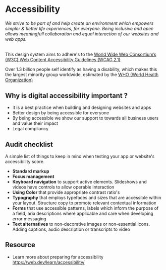 # Accessibility

###### We strive to be part of and help create an environment which empowers simpler & better life experiences, for everyone. Being inclusive and open allows meaningfull collaboration and equal interaction of our websites and web apps.

This design system aims to adhere's to the [World Wide Web Consortium’s (W3C) Web Content Accessibility Guidelines (WCAG 2.1)](https://www.w3.org/TR/WCAG21/)

Over 1.3 billion people self identify as having a disability, which makes this the largest minority group worldwide, estimated by the <a href="https://www.who.int/teams/noncommunicable-diseases/sensory-functions-disability-and-rehabilitation/world-report-on-disability" target="_blank">WHO (World Health Organization)</a>

## Why is digital accessibility important ?

- It is a best practice when building and designing websites and apps
- Better design by being accessible for everyone
- By being accessible we show our support to towards all business users and value their impact
- Legal compliancy

## Audit checklist

A simple list of things to keep in mind when testing your app or website's accessibility score.

- **Standard markup**
- **Focus management**
- **Keyboard navigation** to support active elements. Slideshows and videos have controls to allow operable interaction
- **Using Color** that provide appropriate contrast ratio's
- **Typography** that employs typefaces and sizes that are accessible within your layout. Structure copy to promote relevant contextual information
- **Forms** that use accessible patterns, labels which inform the purpose of a field, aria descriptions where applicable and care when developing error messaging
- **Text alternatives** to non-decorative images or non-essential icons. Adding captions, audio description or transcripts to video

## Resource

- Learn more about preparing for accessibility https://web.dev/learn/accessibility/
<!-- TODO: Manual accessibility testing


- https://wave.webaim.org/extension/
- Screen readers
- Browser DevTools -->

<!-- Lighthouse Automated accessibility testing -->
